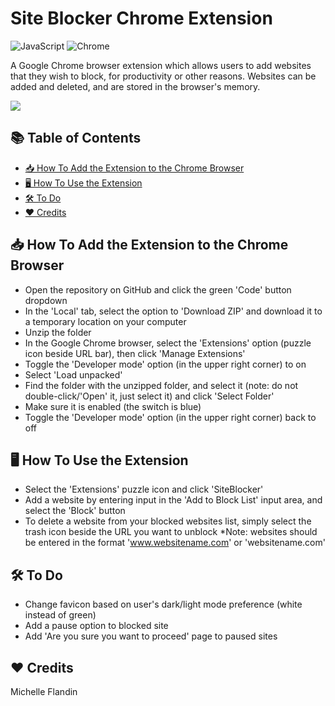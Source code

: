 # Site Blocker Chrome Extension


![JavaScript](https://img.shields.io/badge/JavaScript-ES6+-f0db4f.svg)
![Chrome](https://img.shields.io/badge/Browser-Chrome-277beb.svg)


A Google Chrome browser extension which allows users to add websites that they wish to block, for productivity or other reasons. Websites can be added and deleted, and are stored in the browser's memory.


<a href="https://youtu.be/i5OJ-5s9mCA?si=_8uqQP9L8F4LMKB0" target="_blank"><img src="https://img.shields.io/badge/YouTube-Demo-ff0000?style=for-the-badge&logo=youtube"></a>


## 📚 Table of Contents 
- [📥 How To Add the Extension to the Chrome Browser](#how-to-add)
- [🖥️ How To Use the Extension](#how-to-use)
- [🛠️ To Do](#to-do)
- [❤️ Credits](#credits)


## 📥 How To Add the Extension to the Chrome Browser<a name="how-to-add"></a>
- Open the repository on GitHub and click the green 'Code' button dropdown
- In the 'Local' tab, select the option to 'Download ZIP' and download it to a temporary location on your computer
- Unzip the folder
- In the Google Chrome browser, select the 'Extensions' option (puzzle icon beside URL bar), then click 'Manage Extensions'
- Toggle the 'Developer mode' option (in the upper right corner) to on
- Select 'Load unpacked'
- Find the folder with the unzipped folder, and select it (note: do not double-click/'Open' it, just select it) and click 'Select Folder'
- Make sure it is enabled (the switch is blue)
- Toggle the 'Developer mode' option (in the upper right corner) back to off


## 🖥️ How To Use the Extension<a name="how-to-use"></a>
- Select the 'Extensions' puzzle icon and click 'SiteBlocker'
- Add a website by entering input in the 'Add to Block List' input area, and select the 'Block' button
- To delete a website from your blocked websites list, simply select the trash icon beside the URL you want to unblock
*Note: websites should be entered in the format 'www.websitename.com' or 'websitename.com'


## 🛠️ To Do<a name="to-do"></a>
- Change favicon based on user's dark/light mode preference (white instead of green)
- Add a pause option to blocked site
- Add 'Are you sure you want to proceed' page to paused sites


## ❤️ Credits<a name="credits"></a>
Michelle Flandin

